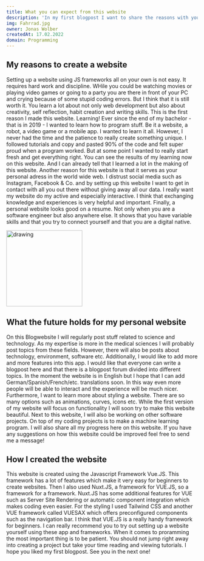 ```yaml
---
title: What you can expect from this website
description: 'In my first blogpost I want to share the reasons with you why I created this personal website and what the future holds for it. I will also explain in short how I set up the website.'
img: Fahrrad.jpg
owner: Jonas Wolber
createdAt: 17.02.2022
domain: Programming
---
```


## My reasons to create a website

Setting up a website using JS frameworks all on your own is not easy. It requires hard work and discipline. WHile you could be watching movies or playing video games or going to a party you are there in front of your PC and crying because of some stupid coding errors. But I think that it is still worth it. You learn a lot about not only web development but also about creativity, self reflection, habit creation and writing skills. This is the first reason I made this website. Learning! Ever since the end of my bachelor - that is in 2019 - I wanted to learn how to program stuff. Be it a website, a robot, a video game or a mobile app. I wanted to learn it all. However, I never had the time and the patience to really create something unique. I followed tutorials and copy and pasted 90% of the code and felt super proud when a program worked. But at some point I wanted to really start fresh and get everything right. You can see the results of my learning now on this website. And I can already tell that I learned a lot in the making of this website.
Another reason for this website is that it serves as your personal adress in the world wide web. I distrust social media such as Instagram, Facebook & Co. and by setting up this website I want to get in contact with all you out there without giving away all our data. I really want my website do my active and especially interactive. I think that exchanging knowledge and experiences is very helpful and important. Finally, a personal website looks good on a resume. Not only when you are a software engineer but also anywhere else. It shows that you have variable skills and that you try to connect yourself and that you are a digital native. 

<img src="Fahrrad.jpg" alt="drawing" width="200"/>

## What the future holds for my personal website

On this Blogwebsite I will regularly post stuff related to science and technology. As my expertise is more in the medical sciences I will probably post topics from these fields. However, there will also be posts about technology, environment, software etc. 
Additionally, I would like to add more and more features into this app. I would like that everyone can write a blogpost here and that there is a blogpost forum divided into different topics. In the moment the website is in English but I hope that I can add German/Spanish/French/etc. translations soon. In this way even more people will be able to interact and the experience will be much nicer. 
Furthermore, I want to learn more about styling a website. There are so many options such as animations, curves, icons etc. 
While the first version of my website will focus on functionality I will soon try to make this website beautiful. 
Next to this website, I will also be working on other software projects. On top of my coding projects is to make a machine learning program. I will also share all my progress here on this website. If you have any suggestions on how this website could be improved feel free to send me a message!

## How I created the website

This website is created using the Javascript Framework Vue.JS. This framework has a lot of features which make it very easy for beginners to create websites. Then I also used Nuxt.JS, a framework for VUE.JS, so a framework for a framework. Nuxt.JS has some additional features for VUE such as Server Site Rendering or automatic component integration which makes coding even easier. 
For the styling I used Tailwind CSS and  another VUE framework called VUESAX which offers preconfigured components such as the navigation bar. I think that VUE.JS is a really handy framework for beginners. I can really recommend you to try out setting up a website yourself using these app and frameworks. When it comes to proramming the most important thing is to be patient. You should not jump right away into creating a project but take your time reading and viewing tutorials. 
I hope you liked my first blogpost. See you in the next one!